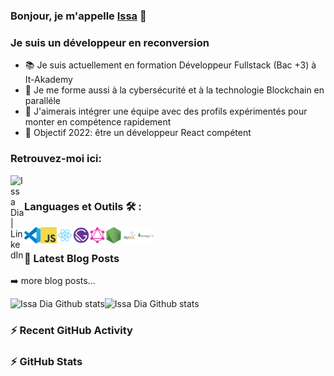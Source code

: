 ### Bonjour, je m'appelle [Issa][linkedin] 👋

### Je suis un développeur en reconversion

- 📚 Je suis actuellement en formation Développeur Fullstack (Bac +3) à It-Akademy
- 🌱 Je me forme aussi à la cybersécurité et à la technologie Blockchain en paralléle
- 👯 J'aimerais intégrer une équipe avec des profils expérimentés pour monter en compétence rapidement
- 🥅 Objectif 2022: être un développeur React compétent

### Retrouvez-moi ici:

[<img align="left" alt="Issa Dia | LinkedIn" width="22px" src="https://cdn.jsdelivr.net/npm/simple-icons@v3/icons/linkedin.svg" />][linkedin]

<br />

### Languages et Outils 🛠️ :

<img align="left" alt="Visual Studio Code" width="26px" src="https://raw.githubusercontent.com/github/explore/80688e429a7d4ef2fca1e82350fe8e3517d3494d/topics/visual-studio-code/visual-studio-code.png" />

<img align="left" alt="JavaScript" width="26px" src="https://raw.githubusercontent.com/github/explore/80688e429a7d4ef2fca1e82350fe8e3517d3494d/topics/javascript/javascript.png" />

<img align="left" alt="React" width="26px" src="https://raw.githubusercontent.com/github/explore/80688e429a7d4ef2fca1e82350fe8e3517d3494d/topics/react/react.png" />

<img align="left" alt="Gatsby" width="26px" src="https://raw.githubusercontent.com/github/explore/e94815998e4e0713912fed477a1f346ec04c3da2/topics/gatsby/gatsby.png" />

<img align="left" alt="GraphQL" width="26px" src="https://raw.githubusercontent.com/github/explore/80688e429a7d4ef2fca1e82350fe8e3517d3494d/topics/graphql/graphql.png" />

<img align="left" alt="Node.js" width="26px" src="https://raw.githubusercontent.com/github/explore/80688e429a7d4ef2fca1e82350fe8e3517d3494d/topics/nodejs/nodejs.png" />

<img align="left" alt="MySQL" width="26px" src="https://raw.githubusercontent.com/github/explore/80688e429a7d4ef2fca1e82350fe8e3517d3494d/topics/mysql/mysql.png" />

<img align="left" alt="MongoDB" width="26px" src="https://raw.githubusercontent.com/github/explore/80688e429a7d4ef2fca1e82350fe8e3517d3494d/topics/mongodb/mongodb.png" />

<br />

### 📕 Latest Blog Posts

<!-- BLOG-POST-LIST:START -->

<!-- BLOG-POST-LIST:END -->

➡️ more blog posts...

<img align="left" alt="Issa Dia Github stats" src="https://github-readme-stats.vercel.app/api?username=IssaDia&show_icons=true&hide_border=true" />

<img align="left" alt="Issa Dia Github stats" src="https://github-readme-stats.vercel.app/api/top-langs/?username=IssaDia&layout=compact
" />

<br />

### ⚡ Recent GitHub Activity

### ⚡ GitHub Stats

[linkedin]: https://www.linkedin.com/in/issa-dia-dev/
